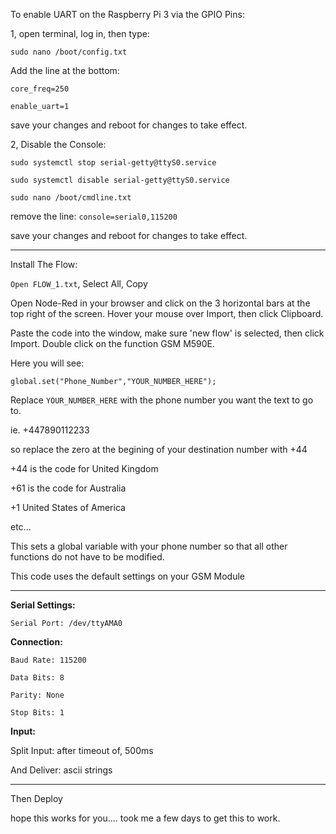 To enable UART on the Raspberry Pi 3 via the GPIO Pins:

1, open terminal, log in, then type:

```sudo nano /boot/config.txt```

Add the line at the bottom:

```
core_freq=250

enable_uart=1
```

save your changes and reboot for changes to take effect.

2, Disable the Console:

```
sudo systemctl stop serial-getty@ttyS0.service

sudo systemctl disable serial-getty@ttyS0.service

sudo nano /boot/cmdline.txt
```

remove the line: ```console=serial0,115200```

save your changes and reboot for changes to take effect.

***********************

Install The Flow:

```Open FLOW_1.txt```, Select All, Copy

Open Node-Red in your browser and click on the 3 horizontal bars at the top right of the screen.
Hover your mouse over Import, then click Clipboard.

Paste the code into the window, make sure 'new flow' is selected, then click Import.
Double click on the function GSM M590E.

Here you will see:

```global.set("Phone_Number","YOUR_NUMBER_HERE");```

Replace ```YOUR_NUMBER_HERE``` with the phone number you want the text to go to.

ie. +447890112233

so replace the zero at the begining of your destination number with +44 

+44 is the code for United Kingdom

+61 is the code for Australia

+1 United States of America

etc...

This sets a global variable with your phone number so that all other functions do not have to be modified.

This code uses the default settings on your GSM Module

***********************

**Serial Settings:**

```Serial Port: /dev/ttyAMA0```

**Connection:**

```
Baud Rate: 115200

Data Bits: 8

Parity: None

Stop Bits: 1
```


**Input:**

Split Input: after timeout of, 500ms

And Deliver: ascii strings



***********************

Then Deploy

hope this works for you.... took me a few days to get this to work.
